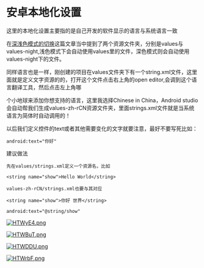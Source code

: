 # 安卓本地化设置
这里的本地化设置主要指的是自己开发的软件显示的语言与系统语言一致

在[深浅色模式的切换](part_1.md)这篇文章当中提到了两个资源文件夹，分别是values与values-night,浅色模式下会自动使用values里的文件，深色模式则会自动使用values-night下的文件。

同样语言也是一样，刚创建的项目在values文件夹下有一个string.xml文件，这里面就是定义文字资源的的，打开这个文件点击右上角的open editor,会调到这个语言翻译工具，然后点击左上角哪

个小地球来添加你想支持的语言，这里我选择Chinese in China，Android studio会自动帮我们生成values-zh-rCN资源文件夹，里面strings.xml文件就是当系统语言为简体时自动调用的！

以后我们定义控件的text或者其他需要变化的文字就要注意，最好不要写死比如：

```
android:text="你好"
```

建议做法

```
先在values/strings.xml定义一个资源名，比如

<string name="show">Hello World</string>

values-zh-rCN/strings.xml也要与其对应

<string name="show">你好 世界</string>

android:text="@string/show"
```

[![HTWyE4.png](https://s4.ax1x.com/2022/02/18/HTWyE4.png)](https://imgtu.com/i/HTWyE4  ':size=10%')

[![HTWBuT.png](https://s4.ax1x.com/2022/02/18/HTWBuT.png)](https://imgtu.com/i/HTWBuT ':size=10%')

[![HTWDDU.png](https://s4.ax1x.com/2022/02/18/HTWDDU.png)](https://imgtu.com/i/HTWDDU ':size=10%')

[![HTWrbF.png](https://s4.ax1x.com/2022/02/18/HTWrbF.png)](https://imgtu.com/i/HTWrbF ':size=10%')

